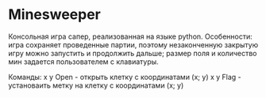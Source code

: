 # Minesweeper
Консольная игра сапер, реализованная на языке python. Особенности: игра сохраняет проведенные партии, поэтому незаконченную закрытую игру можно запустить и продолжить дальше; размер поля и количество мин задается пользователем с клавиатуры.

Команды:
x y Open - открыть клетку с координатами (x; y)
x y Flag - установаить метку на клетку с координатами (x; y)
